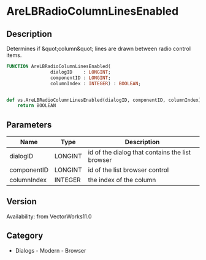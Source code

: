 # AreLBRadioColumnLinesEnabled

## Description
Determines if &amp;quot;column&amp;quot; lines are drawn between radio control items.

```pascal
FUNCTION AreLBRadioColumnLinesEnabled(
				dialogID    : LONGINT;
				componentID : LONGINT;
				columnIndex : INTEGER) : BOOLEAN;
```

```python

def vs.AreLBRadioColumnLinesEnabled(dialogID, componentID, columnIndex):
    return BOOLEAN
```

## Parameters
|Name|Type|Description|
|---|---|---|
|dialogID|LONGINT|id of the dialog that contains the list browser|
|componentID|LONGINT|id of the list browser control|
|columnIndex|INTEGER|the index of the column|

## Version
Availability: from VectorWorks11.0
## Category
* Dialogs - Modern - Browser

